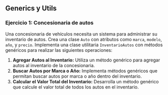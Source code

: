 ## Generics y Utils

### Ejercicio 1: Concesionaria de autos

Una concesionaria de vehículos necesita un sistema para administrar su inventario de autos. Crea una clase `Auto` con atributos como `marca`, `modelo`, `año`, y `precio`. Implementa una clase utilitaria `InventarioAutos` con métodos genéricos para realizar las siguientes operaciones:

1. **Agregar Autos al Inventario:** Utiliza un método genérico para agregar autos al inventario de la concesionaria.
2. **Buscar Autos por Marca o Año:** Implementa métodos genéricos que permitan buscar autos por marca o año dentro del inventario.
3. **Calcular el Valor Total del Inventario:** Desarrolla un método genérico que calcule el valor total de todos los autos en el inventario.
